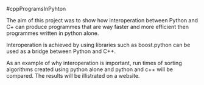 #cppProgramsInPyhton

The aim of this project was to show how interoperation between Python and C+ can produce programmes that are way faster and more efficient then programmes written in python alone.

Interoperation is achieved by using libraries such as boost.python can be used as a bridge between Python and C++.

As an example of why interoperation is important, run times of sorting algorithms created using python alone and python and c++ will be compared. The results will be illistrated on a website.
